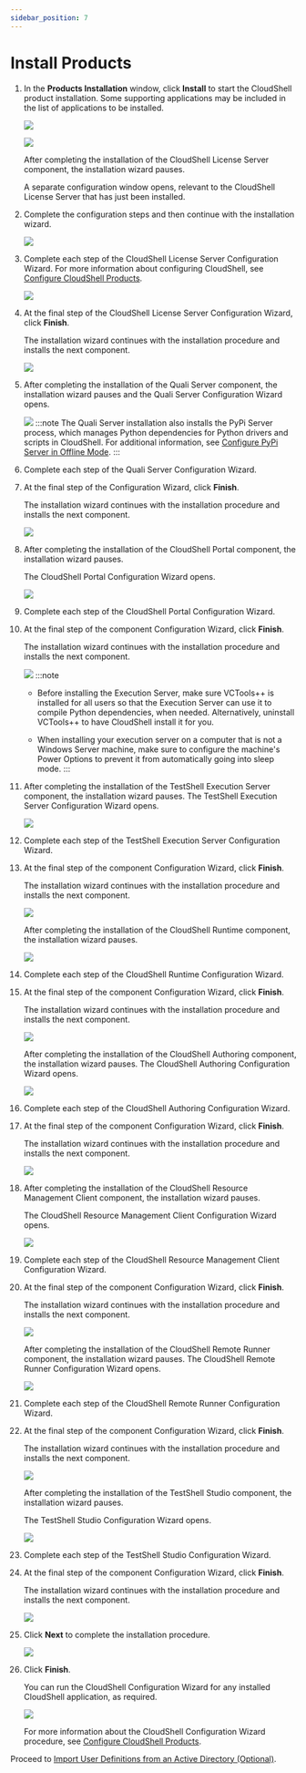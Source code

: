 ```yaml
---
sidebar_position: 7
---
```


# Install Products

1. In the **Products Installation** window, click **Install** to start the CloudShell product installation. Some supporting applications may be included in the list of applications to be installed.
    
    ![](/Images/IG2/Check-for-CloudShell-required_11.png)
    
    ![](/Images/IG2/Check-for-CloudShell-required_12.png)
    
    After completing the installation of the CloudShell License Server component, the installation wizard pauses.
    
    A separate configuration window opens, relevant to the CloudShell License Server that has just been installed.
    
2. Complete the configuration steps and then continue with the installation wizard.
    
    ![](/Images/IG2/Check-for-CloudShell-required_13.png)
    
3. Complete each step of the CloudShell License Server Configuration Wizard. For more information about configuring CloudShell, see [Configure CloudShell Products](https://help.quali.com/Online%20Help/0.0/Portal/Content/IG/Configure%20CloudShell%20Products/cfg-cs-prdcts.htm).
    
    ![](/Images/IG2/Check-for-CloudShell-required_14.png)
    
4. At the final step of the CloudShell License Server Configuration Wizard, click **Finish**.
    
    The installation wizard continues with the installation procedure and installs the next component.
    
    ![](/Images/IG2/Check-for-CloudShell-required_15.png)
    
5. After completing the installation of the Quali Server component, the installation wizard pauses and the Quali Server Configuration Wizard opens.
    
    ![](/Images/IG2/Check-for-CloudShell-required_16.png)
    :::note
    The Quali Server installation also installs the PyPi Server process, which manages Python dependencies for Python drivers and scripts in CloudShell. For additional information, see [Configure PyPi Server in Offline Mode](https://help.quali.com/Online%20Help/0.0/Portal/Content/IG/Configure%20CloudShell%20Products/cfg-PyPi-Srv.htm).
    :::
6. Complete each step of the Quali Server Configuration Wizard.
7. At the final step of the Configuration Wizard, click **Finish**.
    
    The installation wizard continues with the installation procedure and installs the next component.
    
    ![](/Images/IG2/Check-for-CloudShell-required_17.png)
    
8. After completing the installation of the CloudShell Portal component, the installation wizard pauses.
    
    The CloudShell Portal Configuration Wizard opens.
    
    ![](/Images/IG2/Check-for-CloudShell-required_18.png)
    
9. Complete each step of the CloudShell Portal Configuration Wizard.
10. At the final step of the component Configuration Wizard, click **Finish**.
    
    The installation wizard continues with the installation procedure and installs the next component.
    
    ![](/Images/IG2/Check-for-CloudShell-required_19.png)
    :::note
    - Before installing the Execution Server, make sure VCTools++ is installed for all users so that the Execution Server can use it to compile Python dependencies, when needed. Alternatively, uninstall VCTools++ to have CloudShell install it for you.
    
    - When installing your execution server on a computer that is not a Windows Server machine, make sure to configure the machine's Power Options to prevent it from automatically going into sleep mode.
    :::
11. After completing the installation of the TestShell Execution Server component, the installation wizard pauses. The TestShell Execution Server Configuration Wizard opens.
    
    ![](/Images/IG2/Check-for-CloudShell-required_20.png)
    
12. Complete each step of the TestShell Execution Server Configuration Wizard.
13. At the final step of the component Configuration Wizard, click **Finish**.
    
    The installation wizard continues with the installation procedure and installs the next component.
    
    ![](/Images/IG2/Check-for-CloudShell-required_21.png)
    
    After completing the installation of the CloudShell Runtime component, the installation wizard pauses.
    
    ![](/Images/IG2/Check-for-CloudShell-required_22.png)
    
14. Complete each step of the CloudShell Runtime Configuration Wizard.
15. At the final step of the component Configuration Wizard, click **Finish**.
    
    The installation wizard continues with the installation procedure and installs the next component.
    
    ![](/Images/IG2/Check-for-CloudShell-required_23.png)
    
    After completing the installation of the CloudShell Authoring component, the installation wizard pauses. The CloudShell Authoring Configuration Wizard opens.
    
    ![](/Images/IG2/Check-for-CloudShell-required_24.png)
    
16. Complete each step of the CloudShell Authoring Configuration Wizard.
17. At the final step of the component Configuration Wizard, click **Finish**.
    
    The installation wizard continues with the installation procedure and installs the next component.
    
    ![](/Images/IG2/Check-for-CloudShell-required_25.png)
    
18. After completing the installation of the CloudShell Resource Management Client component, the installation wizard pauses.
    
    The CloudShell Resource Management Client Configuration Wizard opens.
    
    ![](/Images/IG2/Check-for-CloudShell-required_26.png)
    
19. Complete each step of the CloudShell Resource Management Client Configuration Wizard.
20. At the final step of the component Configuration Wizard, click **Finish**.
    
    The installation wizard continues with the installation procedure and installs the next component.
    
    ![](/Images/IG2/Check-for-CloudShell-required_27.png)
    
    After completing the installation of the CloudShell Remote Runner component, the installation wizard pauses. The CloudShell Remote Runner Configuration Wizard opens.
    
    ![](/Images/IG2/Check-for-CloudShell-required_28.png)
    
21. Complete each step of the CloudShell Remote Runner Configuration Wizard.
22. At the final step of the component Configuration Wizard, click **Finish**.
    
    The installation wizard continues with the installation procedure and installs the next component.
    
    ![](/Images/IG2/Check-for-CloudShell-required_28.png)
    
    After completing the installation of the TestShell Studio component, the installation wizard pauses.
    
    The TestShell Studio Configuration Wizard opens.
    
    ![](/Images/IG2/Check-for-CloudShell-required_29.png)
    
23. Complete each step of the TestShell Studio Configuration Wizard.
24. At the final step of the component Configuration Wizard, click **Finish**.
    
    The installation wizard continues with the installation procedure and installs the next component.
    
    ![](/Images/IG2/Check-for-CloudShell-required_30.png)
    
25. Click **Next** to complete the installation procedure.
    
    ![](/Images/IG2/Check-for-CloudShell-required_31.png)
    
26. Click **Finish**.
    
    You can run the CloudShell Configuration Wizard for any installed CloudShell application, as required.
    
    ![](/Images/IG2/Check-for-CloudShell-required_32.png)
    
    For more information about the CloudShell Configuration Wizard procedure, see [Configure CloudShell Products](https://help.quali.com/Online%20Help/0.0/Portal/Content/IG/Configure%20CloudShell%20Products/cfg-cs-prdcts.htm).
    

Proceed to [Import User Definitions from an Active Directory (Optional)](./import-users-from-ad.md).